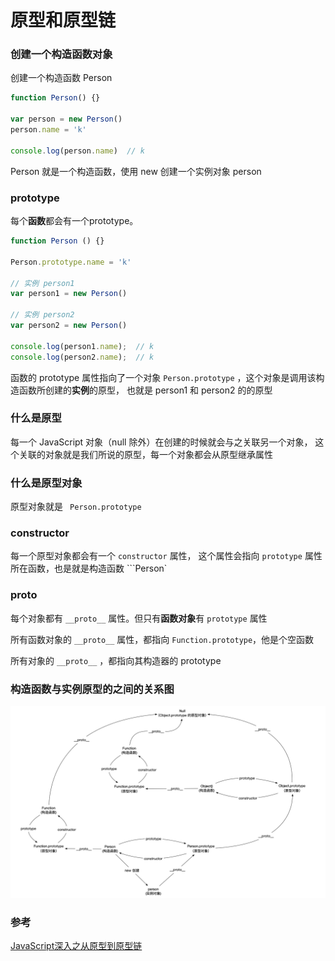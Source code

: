# 原型和原型链

### 创建一个构造函数对象
创建一个构造函数 Person
```javascript
function Person() {}

var person = new Person()
person.name = 'k'

console.log(person.name)  // k
```
Person 就是一个构造函数，使用 new 创建一个实例对象 person

### prototype
每个**函数**都会有一个prototype。
```javascript
function Person () {}

Person.prototype.name = 'k'

// 实例 person1
var person1 = new Person()

// 实例 person2
var person2 = new Person()

console.log(person1.name);  // k
console.log(person2.name);  // k
```
函数的 prototype 属性指向了一个对象 `Person.prototype` ，这个对象是调用该构造函数所创建的**实例**的原型，
也就是 person1 和 person2 的的原型

### 什么是原型
每一个 JavaScript 对象（null 除外）在创建的时候就会与之关联另一个对象，
这个关联的对象就是我们所说的原型，每一个对象都会从原型继承属性

### 什么是原型对象
原型对象就是 `` Person.prototype``

### constructor
每一个原型对象都会有一个 ``constructor`` 属性，
这个属性会指向 ``prototype`` 属性所在函数，也是就是构造函数 ```Person` 

### __proto__
每个对象都有 ``__proto__`` 属性。但只有**函数对象**有 ``prototype`` 属性

所有函数对象的 ``__proto__`` 属性，都指向 ``Function.prototype``，他是个空函数

所有对象的  ``__proto__`` ，都指向其构造器的 prototype

### 构造函数与实例原型的之间的关系图

<img src="./img/prototype.png" width="600"> 


### 参考
[JavaScript深入之从原型到原型链](https://github.com/mqyqingfeng/Blog/issues/2)
